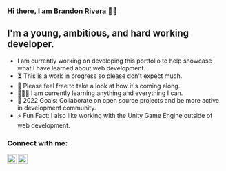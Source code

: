 ### Hi there, I am Brandon Rivera 👋🏻

## I'm a young, ambitious, and hard working developer.

- I am currently working on developing this portfolio to help showcase what I have learned about web development.
- ⏳ This is a work in progress so please don't expect much.
- 👀 Please feel free to take a look at how it's coming along.
- 👨🏼‍💻 I am currently learning anything and everything I can.
- 🥅 2022 Goals: Collaborate on open source projects and be more active in development community.
- ⚡️ Fun Fact: I also like working with the Unity Game Engine outside of web development.

### Connect with me:

[<img align="left" width="22px" alt="Twitter" src="https://cdn.jsdelivr.net/npm/simple-icons@v6/icons/linkedin.svg" />][linkedin]
[<img align="left" width="22px" alt="Twitter" src="https://cdn.jsdelivr.net/npm/simple-icons@v6/icons/instagram.svg" />][instagram]

<br/>
<br/>

[linkedin]: https://www.linkedin.com/in/BrandonSRivera
[instagram]: https://www.instagram.com/brandon_rivera1

<!---
brandonrivera123/brandonrivera123 is a ✨ special ✨ repository because its `README.md` (this file) appears on your GitHub profile.
You can click the Preview link to take a look at your changes.
--->
